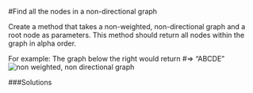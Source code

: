#Find all the nodes in a non-directional graph

Create a method that takes a non-weighted, non-directional graph and a root node as parameters. This method should return all nodes within the graph in alpha order.

For example: The graph below the right would return #=> “ABCDE”   
![non weighted, non directional graph](http://www.eitnotes.com/wp-content/uploads/2014/02/7-300x225.jpg)


###Solutions
